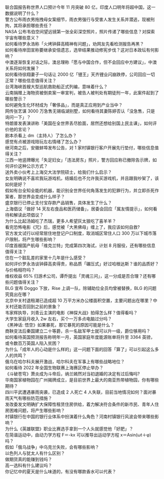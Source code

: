 联合国报告称世界人口预计今年 11 月突破 80 亿，印度人口明年将超中国，这一数据说明了什么？  
警方公布雨衣男拖拽母女案细节，雨衣男强行与受害人发生关系并潜逃，现被刑拘，其将承担哪些责任？  
NASA 公布韦伯空间望远镜第一张全彩深空照片，照片传递了哪些信息？对探索宇宙有哪些意义？  
如何看待罗永浩称「火烤钟薛高精神有问题」，劝网友先看检测报告再黑？  
如何看待岸田宣称要继承安倍遗志，选举结果推动修宪步伐？这对日本政坛有何影响？  
中澳逐渐恢复对话之际，澳总理称「愿与中国合作，但不会回应中方建议」，中澳关系将如何发展？  
如何看待徐翔妻子一句话让 2000 亿「锂王」天齐锂业闪崩跌停，公司回应一切正常？哪些信息值得关注？  
台湾海峡首艘大型巡航救助船正式列编，意味着什么？  
云南捐赠上海物资被倒卖案一审宣判，被告人被判处有期徒刑一年，此案件起到了哪些警示？  
如何避免生化环材成为「奢侈品」，而是真正应用到产业当中？  
网传张艺谋 3000 万急售无锡临湖别墅，如何看待其妻陈婷否认「没急售，只是询问一下」？  
特朗普发表演讲称「美国在全世界丢尽脸面，居然还想给别国上民主课」，如何评价他的言论？  
剧本杀看上 dm（主持人）了怎么办？  
感觉有点被游戏陪玩左右情绪了怎么办？  
继河南之后，安徽蚌埠发布公告，对 1 家村镇银行客户开展先行垫付，哪些信息值得关注？  
江西一地竖牌曝光「失足妇女」「违法房东」照片，警方回应称已撤除告示牌，如何评价这种公示方式？  
送外卖小伙考上上海交大法学院硕士，给我们什么启示？  
女友明确说不喜欢我玩游戏机，结婚后也不允许我买游戏机，并且跟我吵架了，该如何是好？  
假如有台全知全能的机器，能识别全世界任何角落发生的犯罪行为，并立即杀死作案者，那世界会变成什么样子？  
盛京银行已停止支付宝存款产品销售，具体发生了什么？  
上海倡议「做好 14 天左右食品和医药储备」，居委会回应「属友情提示」，如何看待和解读此项倡议？  
为什么比起汤姆吃了杰瑞，更多人希望灰太狼吃了喜羊羊？  
看完恐怖电影《咒》后，感觉被「大黑佛母」缠上了，我应该如何自救?  
官方发文试行以经常居住地登记户口制度，取消城区常住人口 300 万以下城市落户限制，将产生哪些影响？  
印度首艘国产航母「维克兰特」完成第四次海试，计划 8 月服役，还有哪些信息值得关注？  
住在一个脏乱差的家里十几年是什么感受？  
如何评价罗永浩谈钟薛高卖得贵，称品质「碾压式」好过哈根达斯？谁的品质好？与价格相符吗？  
维权收益 65% 归游术公司，谭乔提出「灵魂三问」，这一分成是否合理？还有哪些问题值得关注？  
BLG 宣布 Doggo 下放，Rise 上调一队，除辅助位全员均曾被替换，BLG 的问题究竟出在哪？  
北京中关村退租潮已造成超 10 万平方米办公楼面积空置，主要问题出在哪里？中关村还能否回到之前的景象？  
韦家辉执导，刘青云主演的电影《神探大战》拍得怎么样？值得看吗？  
大学生家庭月收入 2w 左右，买个一万多点电脑过分吗？  
《黑神话: 悟空》如果暴死，那它暴死的原因可能是什么？  
商鞅变法后秦国建立二十等爵，杀一名敌军甲士就可以升一级，爵位够用吗？  
如何看待英国预测报告称明年一月，英国家庭年度能源账单将升至 3364 英镑，或令数百万英国人陷入贫困？  
为什么「成年人的心动是什么样的」这一问题下面的回答「算了」可以引起这么多人的共鸣？  
俄乌在哈尔科夫展开激战，哈尔科夫在军事上有哪些战略地位？  
如何看待 2022 年全国生物联赛上海赛区停止举办？  
《斗破苍穹》萧炎成为斗帝后，纳兰嫣然对当初退婚的决定有过后悔吗?  
华南国家植物园在广州揭牌成立，是目前世界上最大的南亚热带植物园，你有哪些期待？  
四川平武遭遇暴雨突袭，已造成 2 人死亡 4 人失联，目前当地情况如何？面对暴雨天气有哪些防范措施？  
发改委发文明确扩大保障性租赁住房供给，着力解决符合条件的新市民、青年人住房困难问题，将产生哪些影响？  
村镇银行在中国的银行业体系中扮演着什么角色？河南村镇银行风波会带来哪些影响？  
为什么《英雄联盟》职业比赛选手拿到一个人头就感觉他「好肥」？  
在简谐运动中，由动力学方程 F＝-kx 可以推导出运动学方程 x＝Asin(ωt＋φ) 吗？  
假如「俄乌战争」中乌克兰失败，会有哪些影响？  
以色列人与犹太人有什么区别？  
做期货真的能赚到钱吗？  
高一选科有什么建议吗？  
你记忆中的夏天是什么味道的，有没有哪款香水可以代表？  
